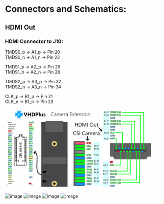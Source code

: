 # Connectors and Schematics:
## HDMI Out
### HDMI Connector to J10:

TMDS0_p -> A1_p -> Pin 20 \
TMDS0_n -> A1_n -> Pin 22 

TMDS1_p -> A2_p -> Pin 26 \
TMDS1_n -> A2_n -> Pin 28 

TMDS2_p -> A3_p -> Pin 32 \
TMDS2_n -> A3_n -> Pin 34 

CLK_p   -> B1_p -> Pin 21 \
CLK_n   -> B1_n -> Pin 23 


<img src="/images/CruviCam.png">



![image](https://github.com/FeldmeierMichael/MIPI_CSI_2/assets/102790823/7cbeb5de-94fc-4f99-953e-306472d2ec06)
![image](https://github.com/FeldmeierMichael/MIPI_CSI_2/assets/102790823/4fff193d-4052-442e-b826-b2b574875be4)
![image](https://github.com/FeldmeierMichael/MIPI_CSI_2/assets/102790823/4fb5a337-6ccd-4a17-8fc1-4256f496d37d)
![image](https://github.com/FeldmeierMichael/MIPI_CSI_2/assets/102790823/9f058563-61ec-4bdb-aece-7cc604e5ecc1)
